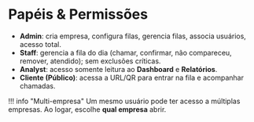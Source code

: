 # Papéis & Permissões

- **Admin**: cria empresa, configura filas, gerencia filas, associa usuários, acesso total.
- **Staff**: gerencia a fila do dia (chamar, confirmar, não compareceu, remover, atendido); sem exclusões críticas.
- **Analyst**: acesso somente leitura ao **Dashboard** e **Relatórios**.
- **Cliente (Público)**: acessa a URL/QR para entrar na fila e acompanhar chamadas.

!!! info "Multi-empresa"
    Um mesmo usuário pode ter acesso a múltiplas empresas. Ao logar, escolhe **qual empresa** abrir.

